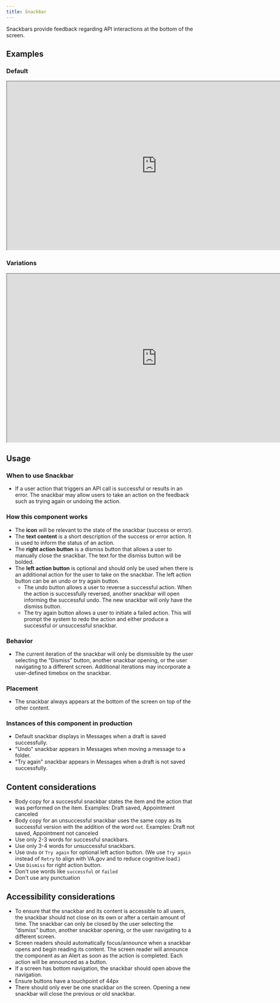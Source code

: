 ```yaml
---
title: Snackbar
---
```


Snackbars provide feedback regarding API interactions at the bottom of the screen.

## Examples

### Default
<iframe width="800" height="450" alt="Image of master component in Figma showing light and dark mode" src="https://www.figma.com/embed?embed_host=share&url=https%3A%2F%2Fwww.figma.com/file/QVLPB3eOunmKrgQOuOt0SU/%F0%9F%93%90-DesignLibrary2.0---VAMobile?type=design&node-id=7819-706&mode=design&t=XkYEw6lPmNkmrNt0-4" allowfullscreen></iframe>

### Variations
<iframe width="800" height="450" alt="Image of component examples in Figma" src="https://www.figma.com/embed?embed_host=share&url=https%3A%2F%2Fwww.figma.com/file/QVLPB3eOunmKrgQOuOt0SU/%F0%9F%93%90-DesignLibrary2.0---VAMobile?type=design&node-id=7819-712&mode=design&t=XkYEw6lPmNkmrNt0-4" allowfullscreen></iframe>

## Usage

### When to use Snackbar
* If a user action that triggers an API call is successful or results in an error. The snackbar may allow users to take an action on the feedback such as trying again or undoing the action. 

### How this component works
- The **icon** will be relevant to the state of the snackbar (success or error).
- The **text content** is a short description of the success or error action. It is used to inform the status of an action.
- The **right action button** is a dismiss button that allows a user to manually close the snackbar. The text for the dismiss button will be bolded.
- The **left action button** is optional and should only be used when there is an additional action for the user to take on the snackbar. The left action button can be an undo or try again button. 
     - The undo button allows a user to reverse a successful action. When the action is successfully reversed, another snackbar will open informing the successful undo. The new snackbar will only have the dismiss button.
     - The try again button allows a user to initiate a failed action. This will prompt the system to redo the action and either produce a successful or unsuccessful snackbar.

### Behavior
- The current iteration of the snackbar will only be dismissible by the user selecting the “Dismiss” button, another snackbar opening, or the user navigating to a different screen. Additional iterations may incorporate a user-defined timebox on the snackbar.

### Placement
- The snackbar always appears at the bottom of the screen on top of the other content.

### Instances of this component in production
- Default snackbar displays in Messages when a draft is saved successfully.
- "Undo" snackbar appears in Messages when moving a message to a folder.
- "Try again" snackbar appears in Messages when a draft is not saved successfully.

## Content considerations
- Body copy for a successful snackbar states the item and the action that was performed on the item. Examples: Draft saved, Appointment canceled
- Body copy for an unsuccessful snackbar uses the same copy as its successful version with the addition of the word `not`. Examples: Draft not saved, Appointment not canceled
- Use only 2-3 words for successful snackbars.
- Use only 3-4 words for unsuccessful snackbars.
- Use `Undo` or `Try again` for optional left action button. (We use `Try again` instead of `Retry` to align with VA.gov and to reduce cognitive load.)
- Use `Dismiss` for right action button.
- Don't use words like `successful` or `failed`
- Don't use any punctuation

## Accessibility considerations
- To ensure that the snackbar and its content is accessible to all users, the snackbar should not close on its own or after a certain amount of time. The snackbar can only be closed by the user selecting the “dismiss” button, another snackbar opening, or the user navigating to a different screen. 
- Screen readers should automatically focus/announce when a snackbar opens and begin reading its content. The screen reader will announce the component as an Alert as soon as the action is completed. Each action will be announced as a button.
- If a screen has bottom navigation, the snackbar should open above the navigation.
- Ensure buttons have a touchpoint of 44px
- There should only ever be one snackbar on the screen. Opening a new snackbar will close the previous or old snackbar.